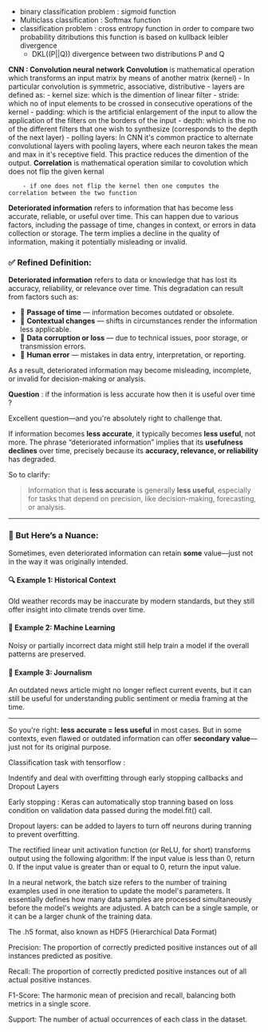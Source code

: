 - binary classification problem : sigmoid function 
- Multiclass classification : Softmax function 
- classification problem : cross entropy function in order to compare two probability ditributions this function is based on kullback leibler divergence 
	- DKL((P||Q)) divergence between two distributions P and Q 

**CNN : Convolution neural network** 
	**Convolution** is mathematical operation which transforms an input matrix by means of another matrix (kernel)
 		- In particular convolution is symmetric, associative, distributive 
		- layers are defined as:
			- kernel size: which is the dimention of linear filter 
			- stride: which no of input elements to be crossed in consecutive operations of the kernel
			- padding: which is the artificial enlargement of the input to allow the application of the filters on the borders of the input 
			- depth: which is the no of the different filters that one wish to synthesize (corresponds to the depth of the next layer)
      			- polling layers: In CNN it's common practice to alternate convolutional layers with pooling layers, where each neuron takes the mean and max in it's receptive field. This practice reduces the dimention of the output.
	**Correlation** is mathematical operation similar to covolution which does not flip the given kernal 		
   	
    	- if one does not flip the kernel then one computes the correlation between the two function 


**Deteriorated information** refers to information that has become less accurate, reliable, or useful over time. This can happen due to various factors, including the passage of time, changes in context, or errors in data collection or storage. 
The term implies a decline in the quality of information, making it potentially misleading or invalid. 

### ✅ Refined Definition:
**Deteriorated information** refers to data or knowledge that has lost its accuracy, reliability, or relevance over time. This degradation can result from factors such as:

- 📆 **Passage of time** — information becomes outdated or obsolete.
- 🔄 **Contextual changes** — shifts in circumstances render the information less applicable.
- 🧪 **Data corruption or loss** — due to technical issues, poor storage, or transmission errors.
- 🧍 **Human error** — mistakes in data entry, interpretation, or reporting.

As a result, deteriorated information may become misleading, incomplete, or invalid for decision-making or analysis.

**Question** : if the information is less accurate how then it is useful over time ?

Excellent question—and you're absolutely right to challenge that.

If information becomes **less accurate**, it typically becomes **less useful**, not more. The phrase “deteriorated information” implies that its **usefulness declines** over time, precisely because its **accuracy, relevance, or reliability** has degraded.

So to clarify:

> Information that is **less accurate** is generally **less useful**, especially for tasks that depend on precision, like decision-making, forecasting, or analysis.

---

### 🧠 But Here’s a Nuance:
Sometimes, even deteriorated information can retain **some** value—just not in the way it was originally intended.

#### 🔍 Example 1: Historical Context
Old weather records may be inaccurate by modern standards, but they still offer insight into climate trends over time.

#### 🧪 Example 2: Machine Learning
Noisy or partially incorrect data might still help train a model if the overall patterns are preserved.

#### 📰 Example 3: Journalism
An outdated news article might no longer reflect current events, but it can still be useful for understanding public sentiment or media framing at the time.

---

So you're right: **less accurate = less useful** in most cases. But in some contexts, even flawed or outdated information can offer **secondary value**—just not for its original purpose.

Classification task with tensorflow : 

Indentify and deal with overfitting through early stopping callbacks and Dropout Layers 

Early stopping : Keras can automatically stop tranning based on loss condition on validation data passed during the model.fit() call.

Dropout layers: can be added to layers to turn off neurons during tranning to prevent overfitting.

The rectified linear unit activation function (or ReLU, for short) transforms output using the following algorithm: 
If the input value is less than 0, return 0. If the input value is greater than or equal to 0, return the input value.


In a neural network, the batch size refers to the number of training examples used in one iteration to update the model's parameters. 
It essentially defines how many data samples are processed simultaneously before the model's weights are adjusted. 
A batch can be a single sample, or it can be a larger chunk of the training data. 

The .h5 format, also known as HDF5 (Hierarchical Data Format)

Precision: The proportion of correctly predicted positive instances out of all instances predicted as positive.

Recall: The proportion of correctly predicted positive instances out of all actual positive instances.

F1-Score: The harmonic mean of precision and recall, balancing both metrics in a single score.

Support: The number of actual occurrences of each class in the dataset.

